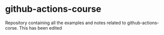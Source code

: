 # github-actions-course
Repository containing all the examples and notes related to github-actions-corse. This has been edited
